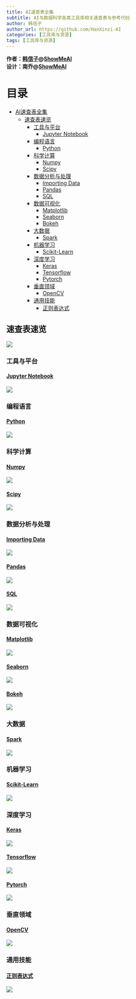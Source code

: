 ```yaml
---
title: AI速查表全集
subtitle: AI与数据科学各类工具库相关速查表与参考代码
author: 韩信子
author_url: https://github.com/HanXinzi-AI
categories: [工具库与资源]
tags: [工具库与资源]
---
```


<meta http-equiv="X-UA-Compatible" content="IE=edge">
<meta name="viewport" content="width=device-width, initial-scale=1">
<link href='https://fonts.googleapis.com/css?family=Inconsolata:400,700' rel='stylesheet' type='text/css'>
<link rel="stylesheet" href="/assets/vendor/normalize-css/normalize.css">
<link rel="stylesheet" href="/css/main.css">
<link rel="stylesheet" href="/assets/vendor/highlight/styles/solarized_dark.css">
<link rel="stylesheet" href="/assets/vendor/font-awesome/css/font-awesome.css">
<link rel="shortcut icon" href="/favicon.ico"/>

**作者：[韩信子](https://github.com/HanXinzi-AI)@[ShowMeAI](https://github.com/ShowMeAI-Hub)**<br>
**设计：南乔@[ShowMeAI](https://github.com/ShowMeAI-Hub)**

目录
=================

* [AI速查表全集](#ai速查表全集)
   * [速查表速览](#速查表速览)
      * [工具与平台](#工具与平台)
         * [<a href="https://github.com/ShowMeAI-Hub/awesome-AI-cheatsheets/tree/main/JupyterNotebook">Jupyter Notebook</a>](#jupyter-notebook)
      * [编程语言](#编程语言)
         * [<a href="https://github.com/ShowMeAI-Hub/awesome-AI-cheatsheets/tree/main/Python">Python</a>](#python)
      * [科学计算](#科学计算)
         * [<a href="https://github.com/ShowMeAI-Hub/awesome-AI-cheatsheets/tree/main/Numpy">Numpy</a>](#numpy)
         * [<a href="https://github.com/ShowMeAI-Hub/awesome-AI-cheatsheets/tree/main/Scipy">Scipy</a>](#scipy)
      * [数据分析与处理](#数据分析与处理)
         * [<a href="https://github.com/ShowMeAI-Hub/awesome-AI-cheatsheets/tree/main/Importing%20Data">Importing Data</a>](#importing-data)
         * [<a href="https://github.com/ShowMeAI-Hub/awesome-AI-cheatsheets/tree/main/Pandas">Pandas</a>](#pandas)
         * [<a href="https://github.com/ShowMeAI-Hub/awesome-AI-cheatsheets/tree/main/SQL">SQL</a>](#SQL)
      * [数据可视化](#数据可视化)
         * [<a href="https://github.com/ShowMeAI-Hub/awesome-AI-cheatsheets/tree/main/Matplotlib">Matplotlib</a>](#matplotlib)
         * [<a href="https://github.com/ShowMeAI-Hub/awesome-AI-cheatsheets/tree/main/Seaborn">Seaborn</a>](#seaborn)
         * [<a href="https://github.com/ShowMeAI-Hub/awesome-AI-cheatsheets/tree/main/Bokeh">Bokeh</a>](#bokeh)
      * [大数据](#大数据)
         * [<a href="https://github.com/ShowMeAI-Hub/awesome-AI-cheatsheets/tree/main/Spark">Spark</a>](#spark)
      * [机器学习](#机器学习)
         * [<a href="https://github.com/ShowMeAI-Hub/awesome-AI-cheatsheets/tree/main/Scikit-Learn">Scikit-Learn</a>](#scikit-learn)
      * [深度学习](#深度学习)
         * [<a href="https://github.com/ShowMeAI-Hub/awesome-AI-cheatsheets/tree/main/Keras">Keras</a>](#keras)
         * [<a href="https://github.com/ShowMeAI-Hub/awesome-AI-cheatsheets/tree/main/Tensorflow">Tensorflow</a>](#Tensorflow)
         * [<a href="https://github.com/ShowMeAI-Hub/awesome-AI-cheatsheets/tree/main/Pytorch">Pytorch</a>](#Pytorch)
      * [垂直领域](#垂直领域)
         * [<a href="https://github.com/ShowMeAI-Hub/awesome-AI-cheatsheets/tree/main/OpenCV">OpenCV</a>](#OpenCV)
      * [通用技能](#通用技能)
         * [<a href="https://github.com/ShowMeAI-Hub/awesome-AI-cheatsheets/tree/main/RegularExpression">正则表达式</a>](#RegularExpression)

## 速查表速览

![](http://image.showmeai.tech/cheatsheets/cheatsheet-list.png)

### 工具与平台

#### [Jupyter Notebook](https://github.com/ShowMeAI-Hub/awesome-AI-cheatsheets/tree/main/JupyterNotebook)
![](http://image.showmeai.tech/cheatsheets/jupyter.png)

### 编程语言

#### [Python](https://github.com/ShowMeAI-Hub/awesome-AI-cheatsheets/tree/main/Python)
![](http://image.showmeai.tech/cheatsheets/python.png)

### 科学计算

#### [Numpy](https://github.com/ShowMeAI-Hub/awesome-AI-cheatsheets/tree/main/Numpy)
![](http://image.showmeai.tech/cheatsheets/numpy.png)

#### [Scipy](https://github.com/ShowMeAI-Hub/awesome-AI-cheatsheets/tree/main/Scipy)
![](http://image.showmeai.tech/cheatsheets/scipy.png)

### 数据分析与处理

#### [Importing Data](https://github.com/ShowMeAI-Hub/awesome-AI-cheatsheets/tree/main/Importing%20Data)
![](http://image.showmeai.tech/cheatsheets/dataIO.png)

#### [Pandas](https://github.com/ShowMeAI-Hub/awesome-AI-cheatsheets/tree/main/Pandas)
![](http://image.showmeai.tech/cheatsheets/pandas.png)

#### [SQL](https://github.com/ShowMeAI-Hub/awesome-AI-cheatsheets/tree/main/SQL)
![](http://image.showmeai.tech/cheatsheets/SQL.png)

### 数据可视化

#### [Matplotlib](https://github.com/ShowMeAI-Hub/awesome-AI-cheatsheets/tree/main/Matplotlib)
![](http://image.showmeai.tech/cheatsheets/matplotlib.png)

#### [Seaborn](https://github.com/ShowMeAI-Hub/awesome-AI-cheatsheets/tree/main/Seaborn)
![](http://image.showmeai.tech/cheatsheets/seaborn.png)

#### [Bokeh](https://github.com/ShowMeAI-Hub/awesome-AI-cheatsheets/tree/main/Bokeh)
![](http://image.showmeai.tech/cheatsheets/bokeh.png)


### 大数据
#### [Spark](https://github.com/ShowMeAI-Hub/awesome-AI-cheatsheets/tree/main/Spark)
![](http://image.showmeai.tech/cheatsheets/spark.png)

### 机器学习
#### [Scikit-Learn](https://github.com/ShowMeAI-Hub/awesome-AI-cheatsheets/tree/main/Scikit-Learn)
![](http://image.showmeai.tech/cheatsheets/sklearn.png)

### 深度学习
#### [Keras](https://github.com/ShowMeAI-Hub/awesome-AI-cheatsheets/tree/main/Keras)
![](http://image.showmeai.tech/cheatsheets/keras.png)

#### [Tensorflow](https://github.com/ShowMeAI-Hub/awesome-AI-cheatsheets/tree/main/Tensorflow)
![](http://image.showmeai.tech/cheatsheets/tensorflow.png)

#### [Pytorch](https://github.com/ShowMeAI-Hub/awesome-AI-cheatsheets/tree/main/Pytorch)
![](http://image.showmeai.tech/cheatsheets/pytorch.png)

### 垂直领域
#### [OpenCV](https://github.com/ShowMeAI-Hub/awesome-AI-cheatsheets/tree/main/OpenCV)
![](http://image.showmeai.tech/cheatsheets/opencv.png)

### 通用技能
#### [正则表达式](https://github.com/ShowMeAI-Hub/awesome-AI-cheatsheets/tree/main/RegularExpression)
![](http://image.showmeai.tech/cheatsheets/reg_ex.png)